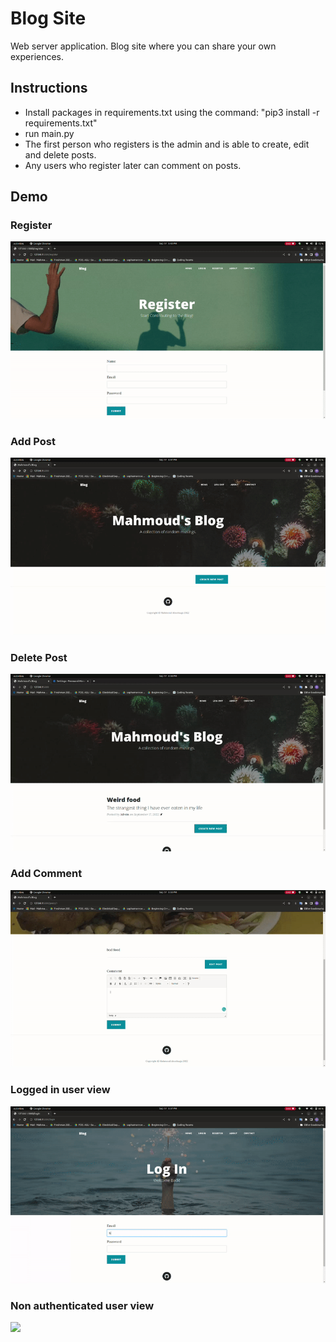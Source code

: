 # Blog Site
Web server application. Blog site where you can share your own experiences.

## Instructions
- Install packages in requirements.txt using the command: "pip3 install -r requirements.txt"
- run main.py
- The first person who registers is the admin and is able to create, edit and delete posts.
- Any users who register later can comment on posts.

## Demo

### Register
![](./screenshots/register.gif)

### Add Post
![](./screenshots/add_post.gif)

### Delete Post
![](./screenshots/delete.gif)

### Add Comment
![](./screenshots/add_comment.gif)

### Logged in user view
![](./screenshots/auth.gif)

### Non authenticated user view
![](./screenshots/not_auth.gif)